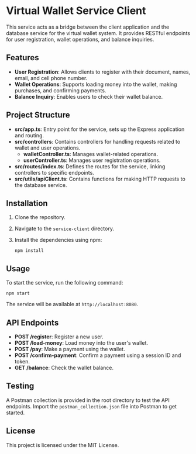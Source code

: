 # Virtual Wallet Service Client

This service acts as a bridge between the client application and the database service for the virtual wallet system. It provides RESTful endpoints for user registration, wallet operations, and balance inquiries.

## Features

- **User Registration**: Allows clients to register with their document, names, email, and cell phone number.
- **Wallet Operations**: Supports loading money into the wallet, making purchases, and confirming payments.
- **Balance Inquiry**: Enables users to check their wallet balance.

## Project Structure

- **src/app.ts**: Entry point for the service, sets up the Express application and routing.
- **src/controllers**: Contains controllers for handling requests related to wallet and user operations.
  - **walletController.ts**: Manages wallet-related operations.
  - **userController.ts**: Manages user registration operations.
- **src/routes/index.ts**: Defines the routes for the service, linking controllers to specific endpoints.
- **src/utils/apiClient.ts**: Contains functions for making HTTP requests to the database service.

## Installation

1. Clone the repository.
2. Navigate to the `service-client` directory.
3. Install the dependencies using npm:

   ```
   npm install
   ```

## Usage

To start the service, run the following command:

```
npm start
```

The service will be available at `http://localhost:8080`.

## API Endpoints

- **POST /register**: Register a new user.
- **POST /load-money**: Load money into the user's wallet.
- **POST /pay**: Make a payment using the wallet.
- **POST /confirm-payment**: Confirm a payment using a session ID and token.
- **GET /balance**: Check the wallet balance.

## Testing

A Postman collection is provided in the root directory to test the API endpoints. Import the `postman_collection.json` file into Postman to get started.

## License

This project is licensed under the MIT License.